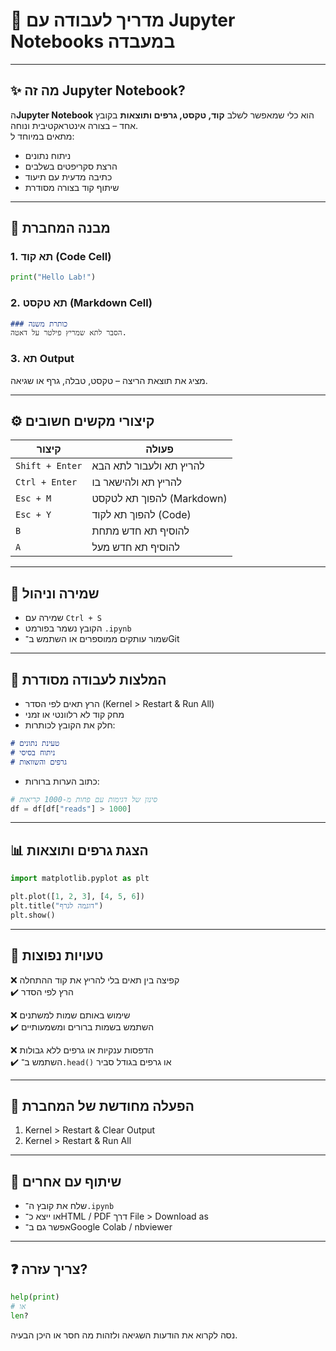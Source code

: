 
# 📒 מדריך לעבודה עם Jupyter Notebooks במעבדה

---

## ✨ מה זה Jupyter Notebook?

ה**Jupyter Notebook** הוא כלי שמאפשר לשלב **קוד, טקסט, גרפים ותוצאות** בקובץ אחד – בצורה אינטראקטיבית ונוחה.  
מתאים במיוחד ל:
- ניתוח נתונים
- הרצת סקריפטים בשלבים
- כתיבה מדעית עם תיעוד
- שיתוף קוד בצורה מסודרת

---

## 🧠 מבנה המחברת

### 1. תא קוד (Code Cell)
```python
print("Hello Lab!")
```

### 2. תא טקסט (Markdown Cell)
```markdown
### כותרת משנה
הסבר לתא שמריץ פילטר על דאטה.
```

### 3. תא Output
מציג את תוצאת הריצה – טקסט, טבלה, גרף או שגיאה.

---

## ⚙️ קיצורי מקשים חשובים

| קיצור | פעולה                    |
|-------|---------------------------|
| `Shift + Enter` | להריץ תא ולעבור לתא הבא |
| `Ctrl + Enter`  | להריץ תא ולהישאר בו      |
| `Esc + M`       | להפוך תא לטקסט (Markdown) |
| `Esc + Y`       | להפוך תא לקוד (Code)    |
| `B`             | להוסיף תא חדש מתחת      |
| `A`             | להוסיף תא חדש מעל        |

---

## 💾 שמירה וניהול

- שמירה עם `Ctrl + S`
- הקובץ נשמר בפורמט `.ipynb`
- שמור עותקים ממוספרים או השתמש ב־Git

---

## 🧹 המלצות לעבודה מסודרת

- הרץ תאים לפי הסדר (Kernel > Restart & Run All)
- מחק קוד לא רלוונטי או זמני
- חלק את הקובץ לכותרות:
```markdown
# טעינת נתונים
# ניתוח בסיסי
# גרפים והשוואות
```
- כתוב הערות ברורות:
```python
# סינון של דגימות עם פחות מ-1000 קריאות
df = df[df["reads"] > 1000]
```

---

## 📊 הצגת גרפים ותוצאות

```python
import matplotlib.pyplot as plt

plt.plot([1, 2, 3], [4, 5, 6])
plt.title("דוגמה לגרף")
plt.show()
```

---

## 🧪 טעויות נפוצות

❌ קפיצה בין תאים בלי להריץ את קוד ההתחלה  
✔️ הרץ לפי הסדר

❌ שימוש באותם שמות למשתנים  
✔️ השתמש בשמות ברורים ומשמעותיים

❌ הדפסות ענקיות או גרפים ללא גבולות  
✔️ השתמש ב־`.head()` או גרפים בגודל סביר

---

## 🔄 הפעלה מחודשת של המחברת

1. Kernel > Restart & Clear Output  
2. Kernel > Restart & Run All

---

## 🤝 שיתוף עם אחרים

- שלח את קובץ ה־`.ipynb`
- או ייצא כ־HTML / PDF דרך File > Download as
- אפשר גם ב־Google Colab / nbviewer

---

## ❓ צריך עזרה?

```python
help(print)
# או
len?
```

נסה לקרוא את הודעות השגיאה ולזהות מה חסר או היכן הבעיה.

